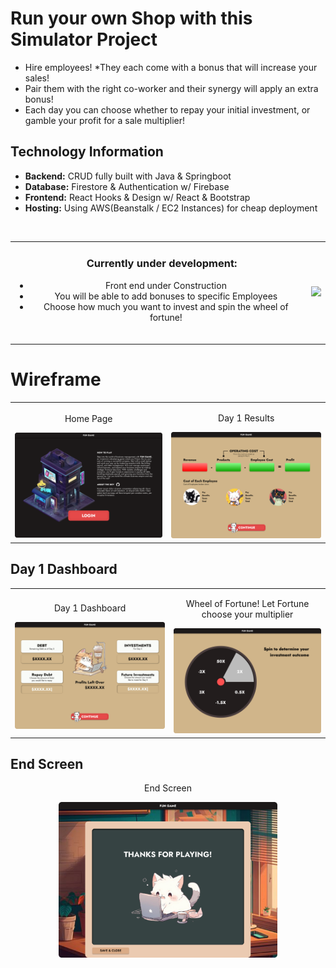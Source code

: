 <h1>Run your own Shop with this Simulator Project</h1>
<ul>
<li>Hire employees! *They each come with a bonus that will increase your sales!</li>
<li>Pair them with the right co-worker and their synergy will apply an extra bonus!</li>
<li>Each day you can choose whether to repay your initial investment, or gamble your profit for a sale multiplier!</li>
</ul>
<h2>Technology Information</h2>
<ul>
<li><strong>Backend:</strong> CRUD fully built with Java & Springboot
<li><strong>Database:</strong> Firestore & Authentication w/ Firebase
<li><strong>Frontend:</strong> React Hooks & Design w/ React & Bootstrap
<li><strong>Hosting:</strong> Using AWS(Beanstalk / EC2 Instances) for cheap deployment
</ul>
<br/>
<table>
<tr>
<td style="text-align: center;">
<h3 style="margin-left: 10px;">Currently under development:</h3>
<ul>
<li>Front end under Construction</li>
<li>You will be able to add bonuses to specific Employees</li>
<li>Choose how much you want to invest and spin the wheel of fortune!</li>
<br/>
</ul>
</td>
<td style="text-align: center;">
<img src="https://media.tenor.com/2jQJqe81xDgAAAAM/peach-cat-construction-worker.gif" width="150">
</td>
</tr>
</table>

<h1>Wireframe</h1>
<table>
<tr>
<td style="text-align: center;">
<p>Home Page</p>
<img src="frontend/public/Home Page.png" width="350">
</td>
<td style="text-align: center;">
<p>Day 1 Results</p>
<img src="frontend/public/Day 1-1.png" width="350">
</td>
</tr>
</table>

<h2>Day 1 Dashboard</h2>
<table>
<tr>
<td style="text-align: center;">
<p>Day 1 Dashboard</p>
<img src="frontend/public/Day 1-2.png" width="350">
</td>
<td style="text-align: center;">
<p>Wheel of Fortune! Let Fortune choose your multiplier</p>
<img src="frontend/public/Day 1.png" width="350">
</td>
</tr>

</table>
<h2>End Screen</h2>
<div style="text-align: center;">
<p>End Screen</p>
<img src="frontend/public/End Screen.png" width="350">
</div>
